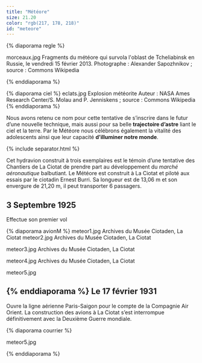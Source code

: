 ```yaml
---
title: "Météore"
size: 21.20
color: "rgb(217, 178, 218)"
id: "meteore"
---
```


{% diaporama regle %}

morceaux.jpg
Fragments du météore qui survola l'oblast de Tcheliabinsk en Russie, le vendredi 15 février 2013.
Photographe : Alexander Sapozhnikov ; source : Commons Wikipedia

{% enddiaporama %}

{% diaporama ciel %}
eclats.jpg
Explosion météorite
Auteur : NASA Ames Research Center/S. Molau and P. Jenniskens ; source : Commons Wikipedia
{% enddiaporama %}


Nous avons retenu ce nom pour cette tentative de s’inscrire dans le futur d’une nouvelle technique, mais aussi pour sa belle **trajectoire d’astre** liant le ciel et la terre.
Par le Météore nous célébrons également la vitalité des adolescents ainsi que leur capacité **d’illuminer notre monde**.


{% include separator.html %}

Cet hydravion construit à trois exemplaires est le témoin d’une tentative des Chantiers de La Ciotat de prendre part au développement du _marché aéronautique_ balbutiant. Le Météore est construit à La Ciotat et piloté aux essais par le ciotadin Ernest Burri.
Sa longueur est de 13,06 m et son envergure de 21,20 m, il peut transporter 6 passagers.

3 Septembre 1925
------------

Effectue son premier vol

{% diaporama avionM %}
meteor1.jpg
Archives du Musée Ciotaden, La Ciotat
meteor2.jpg
Archives du Musée Ciotaden, La Ciotat

meteor3.jpg
Archives du Musée Ciotaden, La Ciotat

meteor4.jpg
Archives du Musée Ciotaden, La Ciotat

meteor5.jpg

{% enddiaporama %}
Le 17 février 1931
------------

Ouvre la ligne aérienne Paris-Saigon pour le compte de la Compagnie Air Orient.
La construction des avions à La Ciotat s’est interrompue définitivement avec la Deuxième Guerre mondiale.

{% diaporama courrier %}

meteor5.jpg

{% enddiaporama %}



